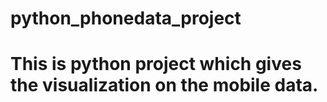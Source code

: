 # python_phonedata_project
# This is python project which gives the visualization on the mobile data.
